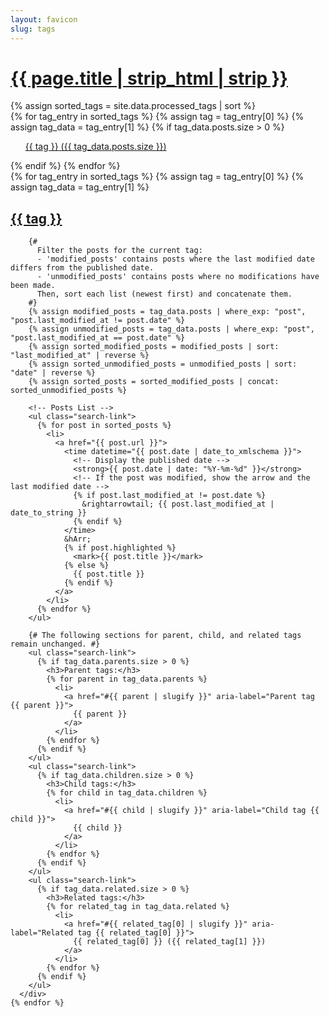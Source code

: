 ```yaml
---
layout: favicon
slug: tags
---
```

<h1 class="post-title">
  <a href="#bottom-of-page" aria-label="Go to bottom">{{ page.title | strip_html | strip }}</a>
</h1>

<div class="post-wrapper" aria-label="List of all tags">
  <!-- Tag Index -->
  <aside class="tagged-posts">
    {% assign sorted_tags = site.data.processed_tags | sort %}
    <div class="tag-list">
      {% for tag_entry in sorted_tags %}
        {% assign tag = tag_entry[0] %}
        {% assign tag_data = tag_entry[1] %}
        {% if tag_data.posts.size > 0 %}
          <ul class="search-link">
            <a href="#{{ tag | slugify }}" aria-label="Tag {{ tag }} with {{ tag_data.posts.size }} posts">
              {{ tag }} ({{ tag_data.posts.size }})
            </a>
          </ul>
        {% endif %}
      {% endfor %}
    </div>
  </aside>
  
  <!-- Tag Detail: Posts and Related Tags -->
  <aside class="tagged-posts">
    {% for tag_entry in sorted_tags %}
      {% assign tag = tag_entry[0] %}
      {% assign tag_data = tag_entry[1] %}
      <div class="tag-list" id="{{ tag | slugify }}" aria-labelledby="{{ tag | slugify }}-heading">
        <h2 id="{{ tag | slugify }}-heading">
          <a href="#" aria-label="Back to top">{{ tag }}</a>
        </h2>
        
        {# 
          Filter the posts for the current tag:
          - 'modified_posts' contains posts where the last modified date differs from the published date.
          - 'unmodified_posts' contains posts where no modifications have been made.
          Then, sort each list (newest first) and concatenate them.
        #}
        {% assign modified_posts = tag_data.posts | where_exp: "post", "post.last_modified_at != post.date" %}
        {% assign unmodified_posts = tag_data.posts | where_exp: "post", "post.last_modified_at == post.date" %}
        {% assign sorted_modified_posts = modified_posts | sort: "last_modified_at" | reverse %}
        {% assign sorted_unmodified_posts = unmodified_posts | sort: "date" | reverse %}
        {% assign sorted_posts = sorted_modified_posts | concat: sorted_unmodified_posts %}
        
        <!-- Posts List -->
        <ul class="search-link">
          {% for post in sorted_posts %}
            <li>
              <a href="{{ post.url }}">
                <time datetime="{{ post.date | date_to_xmlschema }}">
                  <!-- Display the published date -->
                  <strong>{{ post.date | date: "%Y-%m-%d" }}</strong>
                  <!-- If the post was modified, show the arrow and the last modified date -->
                  {% if post.last_modified_at != post.date %}
                    &rightarrowtail; {{ post.last_modified_at | date_to_string }}
                  {% endif %}
                </time>
                &hArr;
                {% if post.highlighted %}
                  <mark>{{ post.title }}</mark>
                {% else %}
                  {{ post.title }}
                {% endif %}
              </a>
            </li>
          {% endfor %}
        </ul>
        
        {# The following sections for parent, child, and related tags remain unchanged. #}
        <ul class="search-link">
          {% if tag_data.parents.size > 0 %}
            <h3>Parent tags:</h3>
            {% for parent in tag_data.parents %}
              <li>
                <a href="#{{ parent | slugify }}" aria-label="Parent tag {{ parent }}">
                  {{ parent }}
                </a>
              </li>
            {% endfor %}
          {% endif %}
        </ul>
        <ul class="search-link">
          {% if tag_data.children.size > 0 %}
            <h3>Child tags:</h3>
            {% for child in tag_data.children %}
              <li>
                <a href="#{{ child | slugify }}" aria-label="Child tag {{ child }}">
                  {{ child }}
                </a>
              </li>
            {% endfor %}
          {% endif %}
        </ul>
        <ul class="search-link">
          {% if tag_data.related.size > 0 %}
            <h3>Related tags:</h3>
            {% for related_tag in tag_data.related %}
              <li>
                <a href="#{{ related_tag[0] | slugify }}" aria-label="Related tag {{ related_tag[0] }}">
                  {{ related_tag[0] }} ({{ related_tag[1] }})
                </a>
              </li>
            {% endfor %}
          {% endif %}
        </ul>
      </div>
    {% endfor %}
  </aside>
</div>
